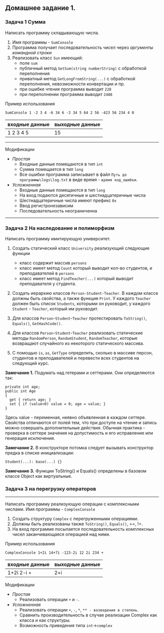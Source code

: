 Домашнее задание 1.
---
### Задача 1 Сумма
Написать программу складывающую числа.
 1. Имя программы - `SumConsole`
 2. Программа получает последовательность чисел через *аргументы командной строки*
 3. Реализовать класс `Sun` имеющий:
	* поле `sum`
	* публичный метод `GetSum(string numberString)` с обработкой переполнения
	* приватный метод `GetLongFromString(...)` с обработкой переполнения, невозможности конвертации и пр.
	* при ошибке чтения программа выводит `228`
    * при переполнении программа выводит `2488`

Пример использования 
~~~
SumConsole 1 -2 3 4 -6 34 6 -3 34 5 64 2 56 -423 56 234 4 0
~~~
|входные данные| выходные данные |
|--------------|-----------------|
| 1 2 3 4 5    | 15              |

-----
Модификации
 * *Простая*
    * Входные данные помещаются в тип `int`
    * Сумма помещается в тип `long`
    * Все ошибки программа записывает в файл `Путь до программы\logs\log.txt` в виде время - `время код_ошибки`.
 * *Усложненная*
    * Входные данные помещаются в тип `long`
    * На вход подаются десятичные и шестнадцатеричные числа
    * Шестнадцатеричные числа имеют префикс `0x`
    * Ввод регистронезависим
    * Последовательность неограниченна
-----
### Задача 2 На наследование и полиморфизм
Написать программу имитирующую университет.
1. Создать статический класс `University` реализующий следующие функции
	* класс содержит массив `persons`
	* класс имеет метод `Count` который выводит кол-во студентов, и преподавателей в `persons`
	* класс имеет метод `FindTeacher(...)` который выводит преподавателя у студента.
2. Создать иерархию классов `Person-Student-Teacher`. В каждом классе должны быть свойства, а также функция `Print`. У каждого `Teacher` должен быть список `Students`, которыми он руководит, у каждого `Student` - `Teacher`, который им руководит.

3. Для классов `Person`-`Student`-`Teacher` протестировать `ToString()`, `Equals()`, `GetHashCode()`.

4. Для классов `Person`-`Student`-`Teacher` реализовать статические методы `RandomPerson`, `RandomStudent`, `RandomTeacher`, которые возвращают случайного из некоторого статического массива.

5. С помощью `is`, `as`, `GetType` определить, сколько в массиве персон, студентов и преподавателей и перевести всех студентов на следующий курс.


**Замечание 1.** Подумать над гетерами и сеттерами. Они определяются так:
~~~
private int age;
public int Age 
{
  get { return age; }
  set { if (value<0) value = 0; age = value; }
}
~~~
Здесь value - переменная, неявно объявленная в каждом сеттере. Свойства отличаются от полей тем, что при доступе на чтение и запись можно совершать дополнительные действия. Обычная практика - проверка в сеттере значения на допустимость и его исправление или генерация исключения.

**Замечание 2.** В конструкторе потомка следует вызывать конструктор предка в списке инициализации:
~~~
Student(...): base(...) {}
~~~
**Замечание 3.** Функции ToString() и Equals() определены в базовом классе Object как виртуальные.

### Задача 3 на перегрузку операторов
-----
Написать программу реализующую операции с комплексными числами. Имя программы - `ComplexConsole`
1. Создать структуру `Complex` с перегруженными операциями. 
2. Должны быть реализованы также `ToString()`, `Equals()`, ==, !=.
3. На вход программе посылается последовательность комплексных чисел заканчивающаяся операцией над ними.

Пример использования 
~~~
ComplexConsole 1+2i 14+7i -123-2i 12 2i 234 +
~~~

|входные данные| выходные данные |
|--------------|-----------------|
| 1+2i 2-i +   | 2+i             |

Модификации
 * *Простая*
    * Реализовать операции `+` и `-`.
 * *Усложненная*
    * Реализовать операции `+`, `-`, `*`, `** - возведение в степень`.
    * Сравнить производительность в случае реализации Complex как класса и как структуры.
    * Возможность приведения типа `int`->`complex`